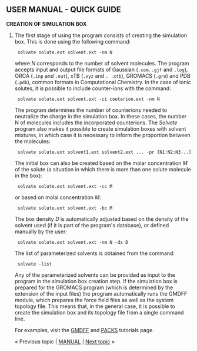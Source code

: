 ## USER MANUAL - QUICK GUIDE

**CREATION OF SIMULATION BOX**

1. The first stage of using the program consists of creating the simulation box. This is done using the following 
   command:

        solvate solute.ext solvent.ext -nm N

   where _N_ corresponds to the number of solvent molecules. The program accepts input and output file formats of 
   Gaussian (`.com`, `.gjf` and `.log`), ORCA (`.inp` and `.out`), xTB (`.xyz` and `. .xtb`), GROMACS (`.gro`) and 
   PDB (`.pdb`), common formats in Computational Chemistry. In the case of ionic solutes, it is possible to include 
   counter-ions with the command:

        solvate solute.ext solvent.ext -ci couterion.ext -nm N

   The program determines the number of counterions needed to neutralize the charge in the simulation box. In these 
   cases, the number N of molecules includes the incorporated counterions. The _Solvate_ program also makes it 
   possible to create simulation boxes with solvent mixtures, in which case it is necessary to inform the proportion 
   between the molecules:

        solvate solute.ext solvent1.ext solvent2.ext ... -pr [N1:N2:N3...]

   The initial box can also be created based on the molar concentration _M_ of the solute (a situation in which there 
   is more than one solute molecule in the box):

        solvate solute.ext solvent.ext -cc M

   or based on molal concentration _M_:

        solvate solute.ext solvent.ext -bc M

   The box density _D_ is automatically adjusted based on the density of the solvent used (if it is part of the 
   program's database), or defined manually by the user:

        solvate solute.ext solvent.ext -nm N -ds D

   The list of parameterized solvents is obtained from the command:

        solvate -list

   Any of the parameterized solvents can be provided as input to the program in the simulation box creation step. If 
   the simulation box is prepared for the GROMACS program (which is determined by the extension of the input files) 
   the program automatically runs the GMDFF module, which prepares the force field files as well as the system 
   topology file. This means that, in the general case, it is possible to create the simulation box and its topology 
   file from a single command line.

   For examples, visit the [GMDFF](https://github.com/otaviolsantana/solvate/blob/main/tutorials/1_GMDFF.md) and [PACKS](https://github.com/otaviolsantana/solvate/blob/main/tutorials/2_PACKS.md) tutorials page.

   « Previous topic | [MANUAL](https://github.com/otaviolsantana/solvate/tree/main/manual) | [Next topic](https://github.com/otaviolsantana/solvate/edit/main/manual/Stage2/) »
